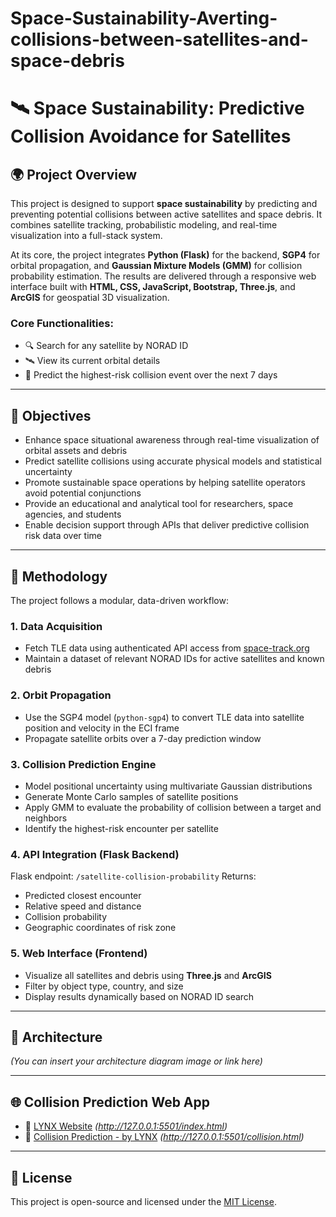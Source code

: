 # Space-Sustainability-Averting-collisions-between-satellites-and-space-debris

# 🛰️ Space Sustainability: Predictive Collision Avoidance for Satellites

## 🌍 Project Overview

This project is designed to support **space sustainability** by predicting and preventing potential collisions between active satellites and space debris. It combines satellite tracking, probabilistic modeling, and real-time visualization into a full-stack system.

At its core, the project integrates **Python (Flask)** for the backend, **SGP4** for orbital propagation, and **Gaussian Mixture Models (GMM)** for collision probability estimation. The results are delivered through a responsive web interface built with **HTML, CSS, JavaScript, Bootstrap, Three.js**, and **ArcGIS** for geospatial 3D visualization.

### Core Functionalities:
- 🔍 Search for any satellite by NORAD ID
- 🛰️ View its current orbital details
- 🚨 Predict the highest-risk collision event over the next 7 days

---

## 🎯 Objectives

- Enhance space situational awareness through real-time visualization of orbital assets and debris  
- Predict satellite collisions using accurate physical models and statistical uncertainty  
- Promote sustainable space operations by helping satellite operators avoid potential conjunctions  
- Provide an educational and analytical tool for researchers, space agencies, and students  
- Enable decision support through APIs that deliver predictive collision risk data over time  

---

## 🔬 Methodology

The project follows a modular, data-driven workflow:

### 1. **Data Acquisition**
- Fetch TLE data using authenticated API access from [space-track.org](https://www.space-track.org)
- Maintain a dataset of relevant NORAD IDs for active satellites and known debris

### 2. **Orbit Propagation**
- Use the SGP4 model (`python-sgp4`) to convert TLE data into satellite position and velocity in the ECI frame
- Propagate satellite orbits over a 7-day prediction window

### 3. **Collision Prediction Engine**
- Model positional uncertainty using multivariate Gaussian distributions
- Generate Monte Carlo samples of satellite positions
- Apply GMM to evaluate the probability of collision between a target and neighbors
- Identify the highest-risk encounter per satellite

### 4. **API Integration (Flask Backend)**
Flask endpoint: `/satellite-collision-probability`
Returns:
- Predicted closest encounter
- Relative speed and distance
- Collision probability
- Geographic coordinates of risk zone

### 5. **Web Interface (Frontend)**
- Visualize all satellites and debris using **Three.js** and **ArcGIS**
- Filter by object type, country, and size
- Display results dynamically based on NORAD ID search

---

## 🧭 Architecture

*(You can insert your architecture diagram image or link here)*

---

## 🌐 Collision Prediction Web App

- 🔗 [LYNX Website](#) *(http://127.0.0.1:5501/index.html)*
- 🔗 [Collision Prediction - by LYNX](#) *(http://127.0.0.1:5501/collision.html)*

---

## 📄 License

This project is open-source and licensed under the [MIT License](LICENSE).





